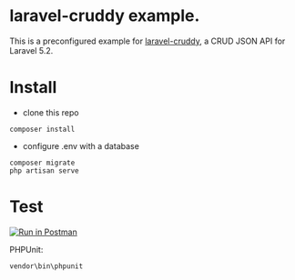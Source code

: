 # laravel-cruddy example.
This is a preconfigured example for [laravel-cruddy](https://github.com/Askedio/laravel-Cruddy), a CRUD JSON API for Laravel 5.2.


# Install
* clone this repo

~~~
composer install
~~~

* configure .env with a database

~~~
composer migrate
php artisan serve
~~~

# Test

[![Run in Postman](https://run.pstmn.io/button.svg)](https://www.getpostman.com/run-collection/f67615f76d74506553d6)


PHPUnit:
~~~
vendor\bin\phpunit
~~~


